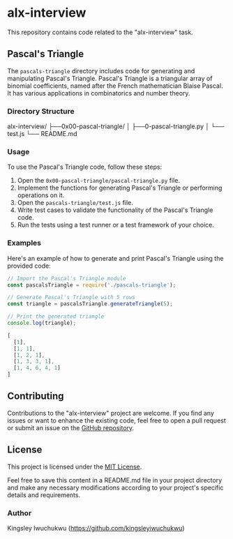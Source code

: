 # alx-interview

This repository contains code related to the "alx-interview" task.

## Pascal's Triangle

The `pascals-triangle` directory includes code for generating and manipulating Pascal's Triangle. Pascal's Triangle is a triangular array of binomial coefficients, named after the French mathematician Blaise Pascal. It has various applications in combinatorics and number theory.

### Directory Structure

alx-interview/
├──0x00-pascal-triangle/
│ ├──0-pascal-triangle.py
│ └── test.js
└── README.md

### Usage

To use the Pascal's Triangle code, follow these steps:

1. Open the `0x00-pascal-triangle/pascal-triangle.py` file.
2. Implement the functions for generating Pascal's Triangle or performing operations on it.
3. Open the `pascals-triangle/test.js` file.
4. Write test cases to validate the functionality of the Pascal's Triangle code.
5. Run the tests using a test runner or a test framework of your choice.

### Examples

Here's an example of how to generate and print Pascal's Triangle using the provided code:

```javascript
// Import the Pascal's Triangle module
const pascalsTriangle = require('./pascals-triangle');

// Generate Pascal's Triangle with 5 rows
const triangle = pascalsTriangle.generateTriangle(5);

// Print the generated triangle
console.log(triangle);

[
  [1],
  [1, 1],
  [1, 2, 1],
  [1, 3, 3, 1],
  [1, 4, 6, 4, 1]
]

```
## Contributing

Contributions to the "alx-interview" project are welcome. If you find any issues or want to enhance the existing code, feel free to open a pull request or submit an issue on the [GitHub repository](https://github.com/your-username/alx-interview).

## License

This project is licensed under the [MIT License](LICENSE).

Feel free to save this content in a README.md file in your project directory and make any necessary modifications according to your project's specific details and requirements.


### Author 

Kingsley Iwuchukwu (https://github.com/kingsleyiwuchukwu)